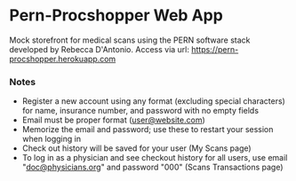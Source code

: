# Pern-Procshopper Web App
Mock storefront for medical scans using the PERN software stack developed by Rebecca D'Antonio. Access via url: https://pern-procshopper.herokuapp.com
### Notes
- Register a new account using any format (excluding special characters) for name, insurance number, and password with no empty fields
- Email must be proper format (user@website.com)
- Memorize the email and password; use these to restart your session when logging in
- Check out history will be saved for your user (My Scans page)
- To log in as a physician and see checkout history for all users, use email "doc@physicians.org" and password "000" (Scans Transactions page)

